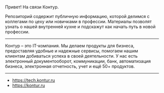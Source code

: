 Привет! На связи Контур.

Репозиторий содержит публичную информацию, которой делимся с коллегами по цеху или новичками в профессии. Материалы позволят узнать о нашей внутренней кухне и подскажут как начать путь в новой профессии.

---

Контур – это IT-компания. Мы делаем продукты для бизнеса, предоставляя удобные и надежные сервисы, помогаем нашим клиентам добиваться успеха в своей деятельности. У нас есть электронный документооборот, коммуникации, банк, автоматизация бизнеса, электронная отчетность, учет и ещё 50+ продуктов.

---

- https://tech.kontur.ru
- https://kontur.ru